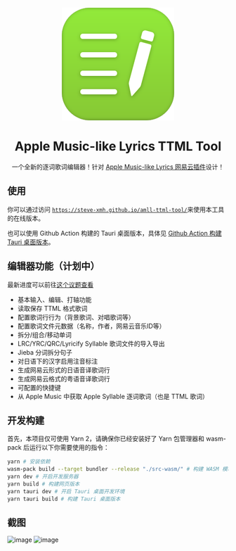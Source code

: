 <div align=center>

![](./public/logo.svg)

# Apple Music-like Lyrics TTML Tool

一个全新的逐词歌词编辑器！针对 [Apple Music-like Lyrics 网易云插件](https://github.com/Steve-xmh/applemusic-like-lyrics)设计！

</div>

## 使用

你可以通过访问 [`https://steve-xmh.github.io/amll-ttml-tool/`](https://steve-xmh.github.io/amll-ttml-tool/)来使用本工具的在线版本。

也可以使用 Github Action 构建的 Tauri 桌面版本，具体见 [Github Action 构建 Tauri 桌面版本](https://github.com/Steve-xmh/amll-ttml-tool/actions/workflows/build-test.yaml)。

## 编辑器功能（计划中）

最新进度可以前往[这个议题查看](https://github.com/Steve-xmh/amll-ttml-tool/issues/2)

- 基本输入、编辑、打轴功能
- 读取保存 TTML 格式歌词
- 配置歌词行行为（背景歌词、对唱歌词等）
- 配置歌词文件元数据（名称，作者，网易云音乐ID等）
- 拆分/组合/移动单词
- LRC/YRC/QRC/Lyricify Syllable 歌词文件的导入导出
- Jieba 分词拆分句子
- 对日语下的汉字启用注音标注
- 生成网易云形式的日语音译歌词行
- 生成网易云格式的粤语音译歌词行
- 可配置的快捷键
- 从 Apple Music 中获取 Apple Syllable 逐词歌词（也是 TTML 歌词）

## 开发构建

首先，本项目仅可使用 Yarn 2，请确保你已经安装好了 Yarn 包管理器和 wasm-pack 后运行以下你需要使用的指令：

```bash
yarn # 安装依赖
wasm-pack build --target bundler --release "./src-wasm/" # 构建 WASM 模块
yarn dev # 开启开发服务器
yarn build # 构建网页版本
yarn tauri dev # 开启 Tauri 桌面开发环境
yarn tauri build # 构建 Tauri 桌面版本
```

## 截图

<img width="912" alt="image" src="https://github.com/Steve-xmh/amll-ttml-tool/assets/39523898/e12220b5-0490-43da-bbbe-44ea2d64eef3">
<img width="912" alt="image" src="https://github.com/Steve-xmh/amll-ttml-tool/assets/39523898/53b74012-ed11-405c-8411-59bc2036abb9">
